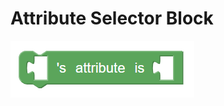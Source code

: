 # Attribute Selector Block
![attribute selector block](../img/attribute_selector.png "Attribute Selector Block")